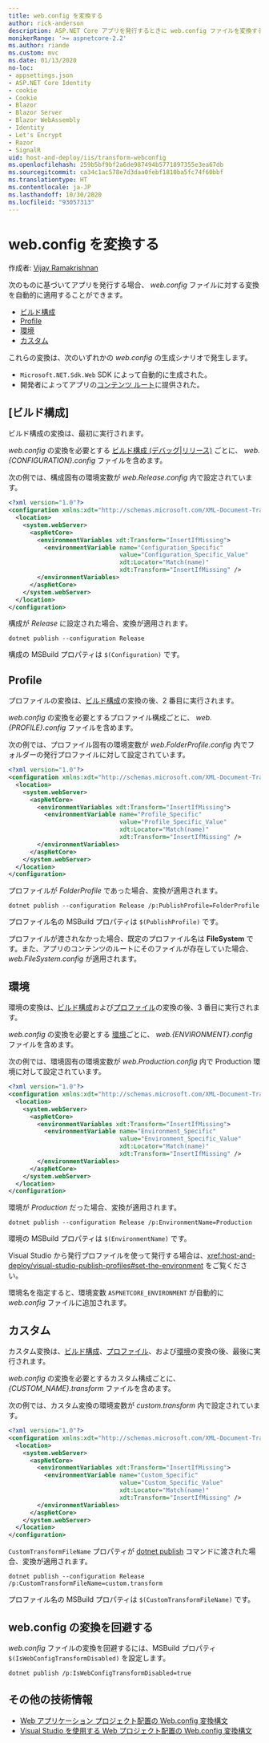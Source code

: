 ```yaml
---
title: web.config を変換する
author: rick-anderson
description: ASP.NET Core アプリを発行するときに web.config ファイルを変換する方法について説明します。
monikerRange: '>= aspnetcore-2.2'
ms.author: riande
ms.custom: mvc
ms.date: 01/13/2020
no-loc:
- appsettings.json
- ASP.NET Core Identity
- cookie
- Cookie
- Blazor
- Blazor Server
- Blazor WebAssembly
- Identity
- Let's Encrypt
- Razor
- SignalR
uid: host-and-deploy/iis/transform-webconfig
ms.openlocfilehash: 259b5bf9bf2a6de987494b5771897355e3ea67db
ms.sourcegitcommit: ca34c1ac578e7d3daa0febf1810ba5fc74f60bbf
ms.translationtype: HT
ms.contentlocale: ja-JP
ms.lasthandoff: 10/30/2020
ms.locfileid: "93057313"
---
```

# <a name="transform-webconfig"></a>web.config を変換する

作成者: [Vijay Ramakrishnan](https://github.com/vijayrkn)

次のものに基づいてアプリを発行する場合、 *web.config* ファイルに対する変換を自動的に適用することができます。

* [ビルド構成](#build-configuration)
* [Profile](#profile)
* [環境](#environment)
* [カスタム](#custom)

これらの変換は、次のいずれかの *web.config* の生成シナリオで発生します。

* `Microsoft.NET.Sdk.Web` SDK によって自動的に生成された。
* 開発者によってアプリの[コンテンツ ルート](xref:fundamentals/index#content-root)に提供された。

## <a name="build-configuration"></a>[ビルド構成]

ビルド構成の変換は、最初に実行されます。

*web.config* の変換を必要とする [ビルド構成 (デバッグ|リリース)](/dotnet/core/tools/dotnet-publish#options) ごとに、 *web.{CONFIGURATION}.config* ファイルを含めます。

次の例では、構成固有の環境変数が *web.Release.config* 内で設定されています。

```xml
<?xml version="1.0"?>
<configuration xmlns:xdt="http://schemas.microsoft.com/XML-Document-Transform">
  <location>
    <system.webServer>
      <aspNetCore>
        <environmentVariables xdt:Transform="InsertIfMissing">
          <environmentVariable name="Configuration_Specific" 
                               value="Configuration_Specific_Value" 
                               xdt:Locator="Match(name)" 
                               xdt:Transform="InsertIfMissing" />
        </environmentVariables>
      </aspNetCore>
    </system.webServer>
  </location>
</configuration>
```

構成が *Release* に設定された場合、変換が適用されます。

```dotnetcli
dotnet publish --configuration Release
```

構成の MSBuild プロパティは `$(Configuration)` です。

## <a name="profile"></a>Profile

プロファイルの変換は、[ビルド構成](#build-configuration)の変換の後、2 番目に実行されます。

*web.config* の変換を必要とするプロファイル構成ごとに、 *web.{PROFILE}.config* ファイルを含めます。

次の例では、プロファイル固有の環境変数が *web.FolderProfile.config* 内でフォルダーの発行プロファイルに対して設定されています。

```xml
<?xml version="1.0"?>
<configuration xmlns:xdt="http://schemas.microsoft.com/XML-Document-Transform">
  <location>
    <system.webServer>
      <aspNetCore>
        <environmentVariables xdt:Transform="InsertIfMissing">
          <environmentVariable name="Profile_Specific" 
                               value="Profile_Specific_Value" 
                               xdt:Locator="Match(name)" 
                               xdt:Transform="InsertIfMissing" />
        </environmentVariables>
      </aspNetCore>
    </system.webServer>
  </location>
</configuration>
```

プロファイルが *FolderProfile* であった場合、変換が適用されます。

```dotnetcli
dotnet publish --configuration Release /p:PublishProfile=FolderProfile
```

プロファイル名の MSBuild プロパティは `$(PublishProfile)` です。

プロファイルが渡されなかった場合、既定のプロファイル名は **FileSystem** です。また、アプリのコンテンツのルートにそのファイルが存在していた場合、 *web.FileSystem.config* が適用されます。

## <a name="environment"></a>環境

環境の変換は、[ビルド構成](#build-configuration)および[プロファイル](#profile)の変換の後、3 番目に実行されます。

*web.config* の変換を必要とする [環境](xref:fundamentals/environments)ごとに、 *web.{ENVIRONMENT}.config* ファイルを含めます。

次の例では、環境固有の環境変数が *web.Production.config* 内で Production 環境に対して設定されています。

```xml
<?xml version="1.0"?>
<configuration xmlns:xdt="http://schemas.microsoft.com/XML-Document-Transform">
  <location>
    <system.webServer>
      <aspNetCore>
        <environmentVariables xdt:Transform="InsertIfMissing">
          <environmentVariable name="Environment_Specific" 
                               value="Environment_Specific_Value" 
                               xdt:Locator="Match(name)" 
                               xdt:Transform="InsertIfMissing" />
        </environmentVariables>
      </aspNetCore>
    </system.webServer>
  </location>
</configuration>
```

環境が *Production* だった場合、変換が適用されます。

```dotnetcli
dotnet publish --configuration Release /p:EnvironmentName=Production
```

環境の MSBuild プロパティは `$(EnvironmentName)` です。

Visual Studio から発行プロファイルを使って発行する場合は、<xref:host-and-deploy/visual-studio-publish-profiles#set-the-environment> をご覧ください。

環境名を指定すると、環境変数 `ASPNETCORE_ENVIRONMENT` が自動的に *web.config* ファイルに追加されます。

## <a name="custom"></a>カスタム

カスタム変換は、[ビルド構成](#build-configuration)、[プロファイル](#profile)、および[環境](#environment)の変換の後、最後に実行されます。

*web.config* の変換を必要とするカスタム構成ごとに、 *{CUSTOM_NAME}.transform* ファイルを含めます。

次の例では、カスタム変換の環境変数が *custom.transform* 内で設定されています。

```xml
<?xml version="1.0"?>
<configuration xmlns:xdt="http://schemas.microsoft.com/XML-Document-Transform">
  <location>
    <system.webServer>
      <aspNetCore>
        <environmentVariables xdt:Transform="InsertIfMissing">
          <environmentVariable name="Custom_Specific" 
                               value="Custom_Specific_Value" 
                               xdt:Locator="Match(name)" 
                               xdt:Transform="InsertIfMissing" />
        </environmentVariables>
      </aspNetCore>
    </system.webServer>
  </location>
</configuration>
```

`CustomTransformFileName` プロパティが [dotnet publish](/dotnet/core/tools/dotnet-publish) コマンドに渡された場合、変換が適用されます。

```dotnetcli
dotnet publish --configuration Release /p:CustomTransformFileName=custom.transform
```

プロファイル名の MSBuild プロパティは `$(CustomTransformFileName)` です。

## <a name="prevent-webconfig-transformation"></a>web.config の変換を回避する

*web.config* ファイルの変換を回避するには、MSBuild プロパティ `$(IsWebConfigTransformDisabled)` を設定します。

```dotnetcli
dotnet publish /p:IsWebConfigTransformDisabled=true
```

## <a name="additional-resources"></a>その他の技術情報

* [Web アプリケーション プロジェクト配置の Web.config 変換構文](/previous-versions/dd465326(v=vs.100))
* [Visual Studio を使用する Web プロジェクト配置の Web.config 変換構文](/previous-versions/aspnet/dd465326(v=vs.110))
